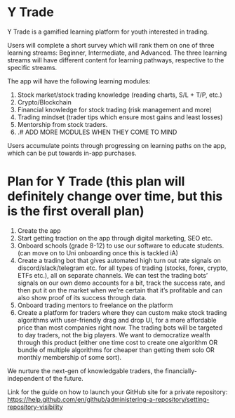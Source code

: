 # Y Trade
Y Trade is a gamified learning platform for youth interested in trading. 

Users will complete a short survey which will rank them on one of three learning streams: Beginner, Intermediate, and Advanced. The three learning streams will have different content for learning pathways, respective to the specific streams. 

The app will have the following learning modules: 
1. Stock market/stock trading knowledge (reading charts, S/L + T/P, etc.)
2. Crypto/Blockchain
3. Financial knowledge for stock trading (risk management and more) 
4. Trading mindset (trader tips which ensure most gains and least losses)
5. Mentorship from stock traders. 
6. .# ADD MORE MODULES WHEN THEY COME TO MIND 

Users accumulate points through progressing on learning paths on the app, which can be put towards in-app purchases.

# Plan for Y Trade (this plan will definitely change over time, but this is the first overall plan)
1. Create the app
2. Start getting traction on the app through digital marketing, SEO etc.
3. Onboard schools (grade 8-12) to use our software to educate students. (can move on to Uni onboarding once this is tackled iA)
4. Create a trading bot that gives automated high turn out rate signals on discord/slack/telegram etc. for all types of trading (stocks, forex, crypto, ETFs etc.), all on separate channels. We can test the trading bots’ signals on our own demo accounts for a bit, track the success rate, and then put it on the market when we’re certain that it’s profitable and can also show proof of its success through data.
5. Onboard trading mentors to freelance on the platform
6. Create a platform for traders where they can custom make stock trading algorithms with user-friendly drag and drop UI, for a more affordable price than most companies right now. The trading bots will be targeted to day traders, not the big players. We want to democratize wealth through this product (either one time cost to create one algorithm OR bundle of multiple algorithms for cheaper than getting them solo OR monthly membership of some sort).

We nurture the next-gen of knowledgable traders, the financially-independent of the future.

Link for the guide on how to launch your GitHub site for a private repository:
https://help.github.com/en/github/administering-a-repository/setting-repository-visibility 
